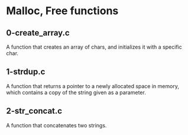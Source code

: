 # Malloc, Free functions
## 0-create_array.c
A function that creates an array of chars, and initializes it with a specific char.
## 1-strdup.c
A function that returns a pointer to a newly allocated space in memory, which contains a copy of the string given as a parameter.
## 2-str_concat.c
A function that concatenates two strings.
